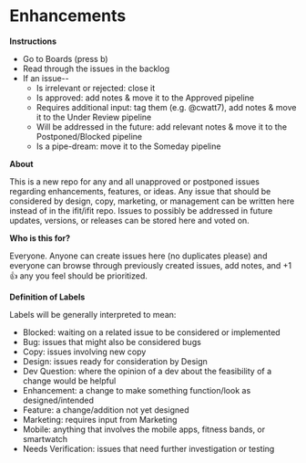 # Enhancements

__Instructions__
* Go to Boards (press b)
* Read through the issues in the backlog
* If an issue--
  * Is irrelevant or rejected: close it
  * Is approved: add notes & move it to the Approved pipeline
  * Requires additional input: tag them (e.g. @cwatt7), add notes & move it to the Under Review pipeline
  * Will be addressed in the future: add relevant notes & move it to the Postponed/Blocked pipeline
  * Is a pipe-dream: move it to the Someday pipeline

__About__

This is a new repo for any and all unapproved or postponed issues regarding enhancements, features, or ideas. Any issue that should be considered by design, copy, marketing, or management can be written here instead of in the ifit/ifit repo. Issues to possibly be addressed in future updates, versions, or releases can be stored here and voted on.

__Who is this for?__

Everyone. Anyone can create issues here (no duplicates please) and everyone can browse through previously created issues, add notes, and +1 :+1: any you feel should be prioritized.

__Definition of Labels__

Labels will be generally interpreted to mean:
* Blocked: waiting on a related issue to be considered or implemented
* Bug: issues that might also be considered bugs
* Copy: issues involving new copy
* Design: issues ready for consideration by Design
* Dev Question: where the opinion of a dev about the feasibility of a change would be helpful
* Enhancement: a change to make something function/look as designed/intended
* Feature: a change/addition not yet designed
* Marketing: requires input from Marketing
* Mobile: anything that involves the mobile apps, fitness bands, or smartwatch
* Needs Verification: issues that need further investigation or testing
